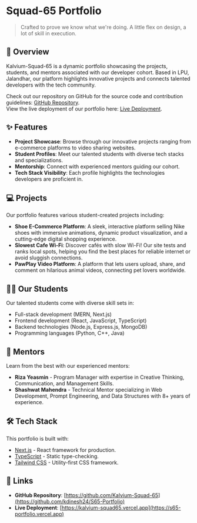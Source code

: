 # Squad-65 Portfolio

> Crafted to prove we know what we're doing. A little flex on design, a lot of skill in execution.

## 🚀 Overview

Kalvium-Squad-65 is a dynamic portfolio showcasing the projects, students, and mentors associated with our developer cohort. Based in LPU, Jalandhar, our platform highlights innovative projects and connects talented developers with the tech community.

Check out our repository on GitHub for the source code and contribution guidelines: [GitHub Repository](https://github.com/kdinesh24/S65-Portfolio).  
View the live deployment of our portfolio here: [Live Deployment](https://s65-portfolio.vercel.app).

## ✨ Features

- **Project Showcase**: Browse through our innovative projects ranging from e-commerce platforms to video sharing websites.
- **Student Profiles**: Meet our talented students with diverse tech stacks and specializations.
- **Mentorship**: Connect with experienced mentors guiding our cohort.
- **Tech Stack Visibility**: Each profile highlights the technologies developers are proficient in.

## 💻 Projects

Our portfolio features various student-created projects including:

- **Shoe E-Commerce Platform**: A sleek, interactive platform selling Nike shoes with immersive animations, dynamic product visualization, and a cutting-edge digital shopping experience.
- **Slowest Cafe Wi-Fi**: Discover cafés with slow Wi-Fi! Our site tests and ranks local spots, helping you find the best places for reliable internet or avoid sluggish connections.
- **PawPlay Video Platform**: A platform that lets users upload, share, and comment on hilarious animal videos, connecting pet lovers worldwide.

## 👨‍💻 Our Students

Our talented students come with diverse skill sets in:

- Full-stack development (MERN, Next.js)
- Frontend development (React, JavaScript, TypeScript)
- Backend technologies (Node.js, Express.js, MongoDB)
- Programming languages (Python, C++, Java)

## 🧠 Mentors

Learn from the best with our experienced mentors:

- **Riza Yeasmin** - Program Manager with expertise in Creative Thinking, Communication, and Management Skills.
- **Shashwat Mahendra** - Technical Mentor specializing in Web Development, Prompt Engineering, and Data Structures with 8+ years of experience.

## 🛠️ Tech Stack

This portfolio is built with:

- [Next.js](https://nextjs.org/) - React framework for production.
- [TypeScript](https://www.typescriptlang.org/) - Static type-checking.
- [Tailwind CSS](https://tailwindcss.com/) - Utility-first CSS framework.

## 🔗 Links

- **GitHub Repository**: [https://github.com/Kalvium-Squad-65](https://github.com/kdinesh24/S65-Portfolio)
- **Live Deployment**: [https://kalvium-squad65.vercel.app](https://s65-portfolio.vercel.app)
